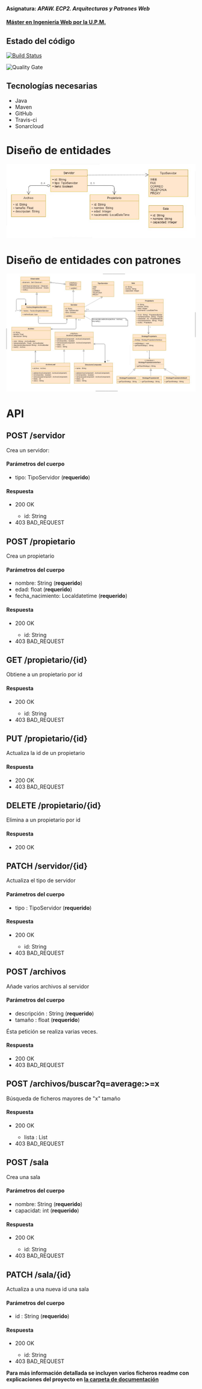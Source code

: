 #### Asignatura: *APAW. ECP2. Arquitecturas y Patrones Web*
#### [Máster en Ingeniería Web por la U.P.M.](http://miw.etsisi.upm.es)

## Estado del código

[![Build Status](https://travis-ci.org/dpb-upm/APAW.ECP2.DanielPerez.svg?branch=develop)](https://travis-ci.org/dpb-upm/APAW.ECP2.DanielPerez)

![Quality Gate](https://sonarcloud.io/api/project_badges/measure?project=es.upm.miw%3AAPAW.ECP2.DanielPerez&metric=alert_status)

## Tecnologías necesarias
* Java
* Maven
* GitHub
* Travis-ci
* Sonarcloud

# Diseño de entidades

![alt text](https://github.com/dpb-upm/APAW.ECP2.DanielPerez/blob/master/src/documentacion/uml_diagram_base.jpg)

# Diseño de entidades con patrones

![alt text](https://github.com/dpb-upm/APAW.ECP2.DanielPerez/blob/master/src/documentacion/uml_diagrama_patrones.jpg)

# API

## POST /servidor

Crea un servidor:

#### Parámetros del cuerpo
  <ul>
    <li>tipo: TipoServidor (<b>requerido</b>)</li>
  </ul>
  
#### Respuesta
  <ul>
  <li>200 OK</li>
    <ul>
      <li>id: String</li>
    </ul>
  <li>403 BAD_REQUEST</li>
  </ul>
  
## POST /propietario
  
  Crea un propietario
  
#### Parámetros del cuerpo
  <ul>
    <li>nombre: String (<b>requerido</b>)</li>
    <li>edad: float (<b>requerido</b>)</li>
    <li>fecha_nacimiento: Localdatetime (<b>requerido</b>)</li>
   </ul>
     
#### Respuesta
  <ul>
  <li>200 OK</li>
    <ul>
      <li>id: String</li>
    </ul>
  <li>403 BAD_REQUEST</li>
  </ul>

## GET /propietario/{id}

Obtiene a un propietario por id

#### Respuesta
  <ul>
  <li>200 OK</li>
    <ul>
      <li>id: String</li>
    </ul>
  <li>403 BAD_REQUEST</li>
  </ul>
  
 ## PUT /propietario/{id}
 
 Actualiza la id de un propietario

#### Respuesta
  <ul>
  <li>200 OK</li>
  <li>403 BAD_REQUEST</li>
  </ul>
  
## DELETE /propietario/{id}

Elimina a un propietario por id

#### Respuesta
  <ul>
    <li>200 OK</li>
  </ul>
  
## PATCH /servidor/{id}

Actualiza el tipo de servidor

#### Parámetros del cuerpo

  <ul>
    <li>tipo : TipoServidor (<b>requerido</b>)</li>
  </ul>

#### Respuesta
  <ul>
    <li>200 OK</li>
    <ul>
      <li>id: String</li>
    </ul>
    <li>403 BAD_REQUEST</li>
  </ul>

## POST /archivos

Añade varios archivos al servidor

#### Parámetros del cuerpo

  <ul>
    <li>descripción : String (<b>requerido</b>)</li>
    <li>tamaño : float (<b>requerido</b>)</li>
  </ul>
  
  Ésta petición se realiza varias veces.

#### Respuesta
  <ul>
  <li>200 OK</li>
  <li>403 BAD_REQUEST</li>
  </ul>
  
## POST /archivos/buscar?q=average:>=x

Búsqueda de ficheros mayores de "x" tamaño

#### Respuesta
  <ul>
  <li>200 OK</li>
  <ul>
      <li>lista : List<Archivos></li>
    </ul>
  <li>403 BAD_REQUEST</li>
  </ul>
  
## POST /sala
  
  Crea una sala
  
#### Parámetros del cuerpo
  <ul>
    <li>nombre: String (<b>requerido</b>)</li>
    <li>capacidat: int (<b>requerido</b>)</li>
   </ul>
     
#### Respuesta
  <ul>
  <li>200 OK</li>
    <ul>
      <li>id: String</li>
    </ul>
  <li>403 BAD_REQUEST</li>
  </ul>
  
## PATCH /sala/{id}

Actualiza a una nueva id una sala

#### Parámetros del cuerpo

  <ul>
    <li>id : String (<b>requerido</b>)</li>
  </ul>

#### Respuesta
  <ul>
    <li>200 OK</li>
    <ul>
      <li>id: String</li>
    </ul>
    <li>403 BAD_REQUEST</li>
  </ul>
  
 
 
 <b>Para más información detallada se incluyen varios ficheros readme con explicaciones del proyecto en [la carpeta de documentación](https://github.com/dpb-upm/APAW.ECP2.DanielPerez/tree/master/src/documentacion)</b>